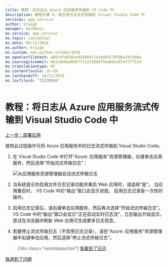 ```yaml
---
title: 教程：将日志从 Azure 应用服务传输到 VS Code 中
description: 教程步骤 6，将应用日志流式传输到 Visual Studio Code 中
services: app-service
author: kraigb
manager: barbkess
ms.service: app-service
ms.topic: conceptual
ms.date: 09/12/2019
ms.author: kraigb
ms.custom: seo-python-october2019
ms.openlocfilehash: a60c8fd0202e935960f14a9ab5570f86a78fab6e
ms.sourcegitcommit: 6012460ad8d6ff112226b8f9ea6da397ef77712d
ms.translationtype: HT
ms.contentlocale: zh-CN
ms.lasthandoff: 10/11/2019
ms.locfileid: "72278916"
---
```

# <a name="tutorial-stream-logs-from-azure-app-service-into-visual-studio-code"></a>教程：将日志从 Azure 应用服务流式传输到 Visual Studio Code 中

[上一步：部署应用](tutorial-deploy-app-service-on-linux-05.md)

按照此过程操作可将 Azure 应用服务中的日志流式传输到 Visual Studio Code。

1. 在 Visual Studio Code 中打开“Azure:  应用服务”资源管理器，右键单击应用服务，然后选择“开始流式传输日志”： 

   ![从应用服务资源管理器启动流式传输日志](media/deploy-azure/start-streaming-logs-in-visual-studio-code.png)

1. 当系统提示你启用文件日志记录功能并重启 Web 应用时，请选择“是”。  当应用重启时，  VS Code 中的“输出”窗口会显示进度。 启用日志记录是一次性的操作。

1. 启用日志记录后，请右键单击应用服务，然后再次选择“开始流式传输日志”。   VS Code 中的“输出”窗口会显示“正在启动实时日志流”，日志输出开始显示。 尝试在浏览器中刷新 Web 应用可生成更多日志信息。

1. 若要停止流式传输日志（不禁用日志记录），请在“Azure:  应用服务”资源管理器中右键单击应用，然后选择“停止流式传输日志”。 

> [!div class="nextstepaction"]
> [我看到了日志](tutorial-deploy-app-service-on-linux-07.md)

[我遇到了问题](https://www.research.net/r/PWZWZ52?tutorial=vscode-appservice-python&step=06-stream-logs)
